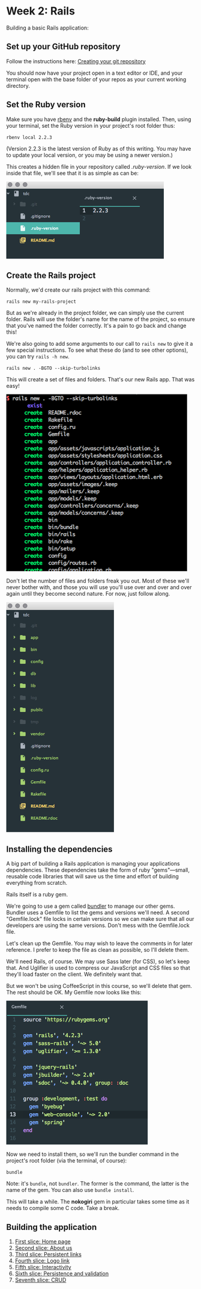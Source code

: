 # Week 2: Rails

Building a basic Rails application:

## Set up your GitHub repository

Follow the instructions here: [Creating your git repository](/week02/github/README.md)

You should now have your project open in a text editor or IDE, and your terminal open with the base folder of your repos as your current working directory.

## Set the Ruby version

Make sure you have [rbenv](/week02/rbenv/README.md) and the **ruby-build** plugin installed. Then, using your terminal, set the Ruby version in your project's root folder thus:

```
rbenv local 2.2.3
```

(Version 2.2.3 is the latest version of Ruby as of this writing. You may have to update your local version, or you may be using a newer version.)

This creates a hidden file in your repository called *.ruby-version*. If we look inside that file, we'll see that it is as simple as can be:


![Our project so far](/images/ruby-version.png)

## Create the Rails project

Normally, we'd create our rails project with this command:

```
rails new my-rails-project
```

But as we're already in the project folder, we can simply use the current folder. Rails will use the folder's name for the name of the project, so ensure that you've named the folder correctly. It's a pain to go back and change this!

We're also going to add some arguments to our call to `rails new` to give it a few special instructions. To see what these do (and to see other options), you can try `rails -h new`.

```
rails new . -BGTO --skip-turbolinks
```

This will create a set of files and folders. That's our new Rails app. That was easy!

![New Rails app folders](/images/new-rails-app.png)

Don't let the number of files and folders freak you out. Most of these we'll never bother with, and those you will use you'll use over and over and over again until they become second nature. For now, just follow along.

![New Rails app in Atom](/images/new-rails-in-atom.png)

## Installing the dependencies

A big part of building a Rails application is managing your applications dependencies. These dependencies take the form of ruby "gems"&mdash;small, reusable code libraries that will save us the time and effort of building everything from scratch.

Rails itself is a ruby gem.

We're going to use a gem called [bundler]() to manage our other gems. Bundler uses a Gemfile to list the gems and versions we'll need. A second "Gemfile.lock" file locks in certain versions so we can make sure that all our developers are using the same versions. Don't mess with the Gemfile.lock file.

Let's clean up the Gemfile. You may wish to leave the comments in for later reference. I prefer to keep the file as clean as possible, so I'll delete them.

We'll need Rails, of course. We may use Sass later (for CSS), so let's keep that. And Uglifier is used to compress our JavaScript and CSS files so that they'll load faster on the client. We definitely want that.

But we won't be using CoffeeScript in this course, so we'll delete that gem. The rest should be OK. My Gemfile now looks like this:

![Gemfile](/images/gemfile.png)

Now we need to install them, so we'll run the bundler command in the project's root folder (via the terminal, of course):

```
bundle
```

Note: it's `bundle`, not `bundler`. The former is the command, the latter is the name of the gem. You can also use `bundle install`.

This will take a while. The **nokogiri** gem in particular takes some time as it needs to compile some C code. Take a break.

## Building the application

1. [First slice: Home page](/week02/slice01/README.md)
2. [Second slice: About us](/week02/slice02/README.md)
3. [Third slice: Persistent links](/week02/slice03/README.md)
4. [Fourth slice: Logo link](/week02/slice04/README.md)
5. [Fifth slice: Interactivity](/week02/slice05/README.md)
6. [Sixth slice: Persistence and validation](/week02/slice06/README.md)
7. [Seventh slice: CRUD](/week02/slice07/README.md)
